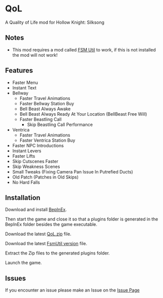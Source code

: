 # QoL

A Quality of Life mod for Hollow Knight: Silksong

## Notes

- This mod requires a mod called [FSM Util](https://thunderstore.io/c/hollow-knight-silksong/p/silksong_modding/Silksong_FsmUtil/) to work, if this is not installed the mod will not work!

## Features

- Faster Menu
- Instant Text
- Bellway
  + Faster Travel Animations
  + Faster Bellway Station Buy
  + Bell Beast Always Awake
  + Bell Beast Always Ready At Your Location (BellBeast Free Will)
  + Faster Beastling Call
    - Skip Beastling Call Performance
- Ventrica
  + Faster Travel Animations
  + Faster Ventrica Station Buy
- Faster NPC Introductions
- Instant Levers
- Faster Lifts
- Skip Cutscenes Faster
- Skip Weakness Scenes
- Small Tweaks (Fixing Camera Pan Issue In Putrefied Ducts)
- Old Patch (Patches in Old Skips)
- No Hard Falls

## Installation

Download and install [BepInEx](https://thunderstore.io/c/hollow-knight-silksong/p/BepInEx/BepInExPack_Silksong/).

Then start the game and close it so that a plugins folder is generated in the BepInEx folder besides the game executable.

Download the latest [QoL.zip](https://github.com/Vitaxses/Silksong.QoL/releases) file.

Download the latest [FsmUtil version](https://thunderstore.io/c/hollow-knight-silksong/p/silksong_modding/Silksong_FsmUtil/) file.

Extract the Zip files to the generated plugins folder.

Launch the game.

## Issues

If you encounter an issue please make an Issue on the [Issue Page](https://github.com/Vitaxses/Silksong.QoL/issues/new)

